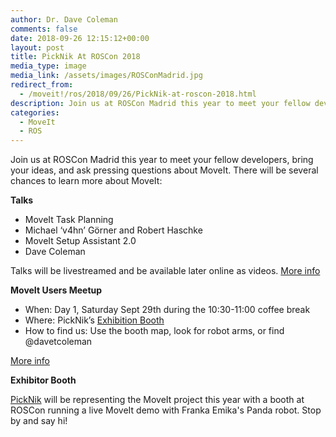 ```yaml
---
author: Dr. Dave Coleman
comments: false
date: 2018-09-26 12:15:12+00:00
layout: post
title: PickNik At ROSCon 2018
media_type: image
media_link: /assets/images/ROSConMadrid.jpg
redirect_from:
  - /moveit!/ros/2018/09/26/PickNik-at-roscon-2018.html
description: Join us at ROSCon Madrid this year to meet your fellow developers, bring your ideas, and ask pressing questions about MoveIt.
categories:
  - MoveIt
  - ROS
---
```


Join us at ROSCon Madrid this year to meet your fellow developers, bring your ideas, and ask pressing questions about MoveIt. There will be several chances to learn more about MoveIt:

**Talks**

- MoveIt Task Planning
- Michael ‘v4hn’ Görner and Robert Haschke
- MoveIt Setup Assistant 2.0
- Dave Coleman

Talks will be livestreamed and be available later online as videos. <a href="https://roscon.ros.org/2018/" target="_blank">More info</a>

**MoveIt Users Meetup**

- When: Day 1, Saturday Sept 29th during the 10:30-11:00 coffee break
- Where: PickNik’s <a href="https://roscon.ros.org/2018/img/ROSCon2018_exhibitor_layout.pdf" target="_blank">Exhibition Booth</a>
- How to find us: Use the booth map, look for robot arms, or find @davetcoleman

<a href="https://discourse.ros.org/t/roscon-2018-informal-meetings-of-special-interest-groups/6151/6" target="_blank">More info</a>

**Exhibitor Booth**

[PickNik](https://picknik.ai/) will be representing the MoveIt project this year with a booth at ROSCon running a live MoveIt demo with Franka Emika's Panda robot. Stop by and say hi!
